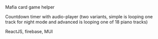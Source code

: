 Mafia card game helper

Countdown timer with audio-player (two variants, simple is looping one track for night mode and advanced is looping one of 18 piano tracks)

ReactJS, firebase, MUI